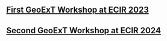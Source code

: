 
## [First GeoExT Workshop at ECIR 2023](https://geo-ext.github.io/GeoExT2023/)

 
## [Second GeoExT Workshop at ECIR 2024](https://geo-ext.github.io/GeoExT2024/)
